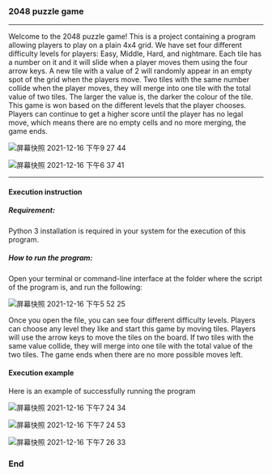 

### 2048 puzzle game

------------


Welcome to the 2048 puzzle game! This is a project containing a program allowing players to play on a plain 4x4 grid. We have set four different difficulty levels for players: Easy, Middle, Hard, and nightmare. Each tile has a number on it and it will slide when a player moves them using the four arrow keys. A new tile with a value of 2 will randomly appear in an empty spot of the grid when the players move. Two tiles with the same number collide when the player moves, they will merge into one tile with the total value of two tiles. The larger the value is, the darker the colour of the tile. This game is won based on the different levels that the player chooses. Players can continue to get a higher score until the player has no legal move, which means there are no empty cells and no more merging, the game ends.


![屏幕快照 2021-12-16 下午9 27 44](https://user-images.githubusercontent.com/96209982/146479021-654dbec7-8c61-4893-a145-d0be7cde268d.png)

![屏幕快照 2021-12-16 下午6 37 41](https://user-images.githubusercontent.com/96209982/146469252-e528b6e8-1619-42ac-a15c-53b74466c173.png)


------------

#### Execution instruction

##### Requirement:
Python 3 installation is required in your system for the execution of this program.



##### How to run the program:
Open your terminal or command-line interface at the folder where the script of the program is, and run the following:


![屏幕快照 2021-12-16 下午5 52 25](https://user-images.githubusercontent.com/96209982/146470025-5d0f0544-f71e-47f9-9377-f5f200d5e00c.png)

Once you open the file, you can see four different difficulty levels. Players can choose any level they like and start this game by moving tiles. Players will use the arrow keys to move the tiles on the board. If two tiles with the same value collide, they will merge into one tile with the total value of the two tiles. The game ends when there are no more possible moves left.


#### Execution example
Here is an example of successfully running the program 

![屏幕快照 2021-12-16 下午7 24 34](https://user-images.githubusercontent.com/96209982/146469356-3b76ed75-c1dc-497b-98c3-e5f628902897.png)

![屏幕快照 2021-12-16 下午7 24 53](https://user-images.githubusercontent.com/96209982/146469368-ce72cf6d-0311-4b4b-aca6-f40749bfb506.png)

![屏幕快照 2021-12-16 下午7 26 33](https://user-images.githubusercontent.com/96209982/146469395-c41c19b2-11a6-4314-aad6-b95e1bd4d2b1.png)



### End
